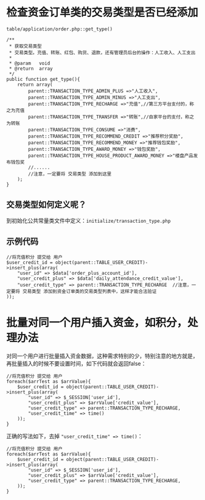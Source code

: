 # 检查资金订单类的交易类型是否已经添加
`table/application/order.php::get_type()`
```
/**
 * 获取交易类型
 * 交易类型。充值、转账、红包、购货、退款，还有管理员后台的操作：人工收入、人工支出
 * 
 * @param   void
 * @return  array
 */
public function get_type(){
    return array(
        parent::TRANSACTION_TYPE_ADMIN_PLUS =>"人工收入",
        parent::TRANSACTION_TYPE_ADMIN_MINUS =>"人工支出",
        parent::TRANSACTION_TYPE_RECHARGE =>"充值",//第三方平台支付的，称之为充值
        parent::TRANSACTION_TYPE_TRANSFER =>"转账",//自家平台的支付，称之为转账
        parent::TRANSACTION_TYPE_CONSUME =>"消费",
        parent::TRANSACTION_TYPE_RECOMMEND_CREDIT =>"推荐积分奖励",
        parent::TRANSACTION_TYPE_RECOMMEND_MONEY =>"推荐钱包奖励",
        parent::TRANSACTION_TYPE_AWARD_MONEY =>"钱包奖励",
        parent::TRANSACTION_TYPE_HOUSE_PRODUCT_AWARD_MONEY =>"楼盘产品发布钱包奖
        //......
        //注意，一定要将 交易类型 添加到这里
    );
}
```
## 交易类型如何定义呢？
到初始化公共常量类文件中定义：`initialize/transaction_type.php`

## 示例代码
```
//将充值积分 提交给 用户
$user_credit_id = object(parent::TABLE_USER_CREDIT)->insert_plus(array(
    "user_id" => $data['order_plus_account_id'],
    "user_credit_plus" => $data['daily_attendance_credit_value'],
    "user_credit_type" => parent::TRANSACTION_TYPE_RECHARGE  //注意，一定要将 交易类型 添加到资金订单类的交易类型列表中，这样才能合法验证
));
```
# 批量对同一个用户插入资金，如积分，处理办法
对同一个用户进行批量插入资金数据，这种需求特别的少，特别注意的地方就是，再批量插入的时候不要设置时间，如下代码就会返回false：
```
//将充值积分 提交给 用户
foreach($arrTest as $arrValue){
    $user_credit_id = object(parent::TABLE_USER_CREDIT)->insert_plus(array(
        "user_id" => $_SESSION['user_id'],
        "user_credit_plus" => $arrValue['credit_value'],
        "user_credit_type" => parent::TRANSACTION_TYPE_RECHARGE,
        "user_credit_time" => time()
    ));
}
```
正确的写法如下，去掉 `"user_credit_time" => time()`：
```
//将充值积分 提交给 用户
foreach($arrTest as $arrValue){
    $user_credit_id = object(parent::TABLE_USER_CREDIT)->insert_plus(array(
        "user_id" => $_SESSION['user_id'],
        "user_credit_plus" => $arrValue['credit_value'],
        "user_credit_type" => parent::TRANSACTION_TYPE_RECHARGE,
    ));
}
```